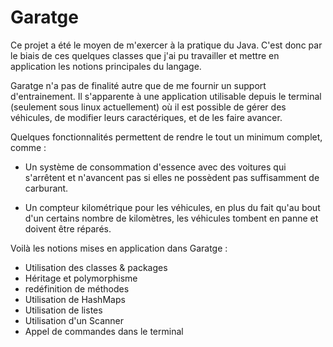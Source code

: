 # Garatge

Ce projet a été le moyen de m'exercer à la pratique du Java.
C'est donc par le biais de ces quelques classes que j'ai pu travailler et mettre en application les notions principales du langage.

Garatge n'a pas de finalité autre que de me fournir un support d'entrainement. Il s'apparente à une application utilisable depuis le terminal (seulement sous linux actuellement) où il est possible de gérer des véhicules, de modifier leurs caractériques, et de les faire avancer.

Quelques fonctionnalités permettent de rendre le tout un minimum complet, comme : 

- Un système de consommation d'essence avec des voitures qui s'arrêtent et n'avancent pas si elles ne possèdent pas suffisamment de carburant. 

- Un compteur kilométrique pour les véhicules, en plus du fait qu'au bout d'un certains nombre de kilomètres, les véhicules tombent en panne et doivent être réparés. 

Voilà les notions mises en application dans Garatge : 

* Utilisation des classes & packages 
* Héritage et polymorphisme 
* redéfinition de méthodes 
* Utilisation de HashMaps 
* Utilisation de listes 
* Utilisation d'un Scanner 
* Appel de commandes dans le terminal